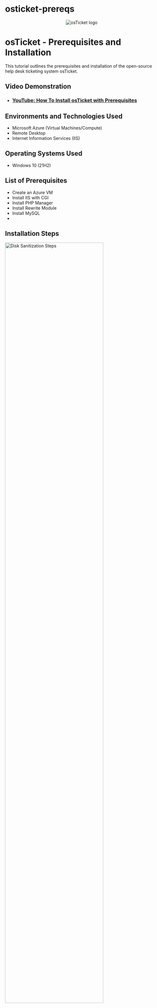 # osticket-prereqs
<p align="center">
<img src="https://i.imgur.com/Clzj7Xs.png" alt="osTicket logo"/>
</p>

<h1>osTicket - Prerequisites and Installation</h1>
This tutorial outlines the prerequisites and installation of the open-source help desk ticketing system osTicket.<br />


<h2>Video Demonstration</h2>

- ### [YouTube: How To Install osTicket with Prerequisites](https://www.youtube.com)

<h2>Environments and Technologies Used</h2>

- Microsoft Azure (Virtual Machines/Compute)
- Remote Desktop
- Internet Information Services (IIS)

<h2>Operating Systems Used </h2>

- Windows 10</b> (21H2)

<h2>List of Prerequisites</h2>

- Create an Azure VM
- Install IIS with CGI
- Install PHP Manager
- Install Rewrite Module
- Install MySQL
- 
<h2>Installation Steps</h2>

<p>
<img src="https://i.imgur.com/8PL3JFl.png" height="80%" width="80%" alt="Disk Sanitization Steps"/>
</p>
<p>
Download and Unzip Files: Get the osTicket-Installation-Files.zipand unzip it on your desktop.
Install IIS with CGI: Enable IIS and CGI in Windows.
Install PHP Manager: From the installation files, install PHP Manager for IIS.
Install Rewrite Module: Install the Rewrite Module from the installation files.
Create PHP Directory: Create a directory at C:\PHP.
Unzip PHP: Unzip PHP 7.3.8 into the C:\PHP folder.
Install VC_redist: Install the VC_redist.x86.exe from the installation files.
Install MySQL: Install MySQL 5.5.62 and configure it  
</p>
<br />

<p>
<img src="https://i.imgur.com/FutvlVL.png" height="80%" width="80%" alt="Disk Sanitization Steps"/>
</p>
<p>
Open IIS: Run IIS as an Admin.
Register PHP in IIS: Use PHP Manager to register C:\PHP\php-cgi.exe.
Reload IIS: Stop and start the IIS server.
Install osTicket: Unzip osTicket v1.15.8 and move the upload folder to C:\inetpub\wwwroot, then rename it to osTicket.
Reload IIS: Stop and start the IIS server again.
Browse osTicket: Go to sites -> Default -> osTicket and click "Browse *:80".
Enable PHP Extensions: Enable php_imap.dll, php_intl.dll, and php_opcache.dll in PHP Manager.
Rename Config File: Rename ost-sampleconfig.php to ost-config.php in the include directory.  
</p>
<br />

<p>
<img src="https://i.imgur.com/GrKlxZ5.png" height="80%" width="80%" alt="Disk Sanitization Steps"/>
</p>
<p>

Set Permissions: Disable inheritance and set new permissions for ost-config.php.
Continue Setup in Browser: Complete the setup in the browser, providing helpdesk name and default email.
nstall HeidiSQL: Install HeidiSQL and create a new session with root/root.
Create Database: Create a database named osTicket.
Finish Setup: Complete the osTicket setup in the browser with the database details and click "Install Now!".
Clean Up: Delete the setup directory and set ost-config.php to read-only.  
</p>
<br />
